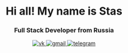 <div id="header" align="center">
  <h1>Hi all! My name is Stas</h1>
  <h3>Full Stack Developer from Russia</h3>
</div>

<div id="socials" align="center">
  <a href="https://vk.com/bard_toyn">
    <img src="https://myIcon.ru" alt="vk"/>
  </a>
  <a href="mailto:blinkdewalker0708@gmail.com">
    <img src="" alt="gmail"/>
  </a>
  <a href="https://t.me/EobardThawne1">
    <img src="https://static-00.iconduck.com/assets.00/telegram-icon-2048x2048-l6ni6sux.png" alt="telegram"/>
  </a>
</div>
